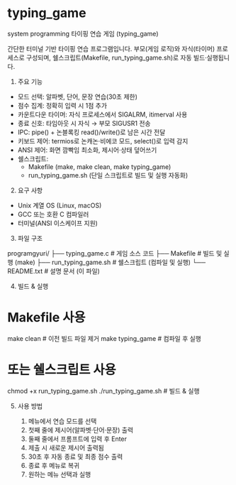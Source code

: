 # typing_game
system programming
타이핑 연습 게임 (typing_game)

간단한 터미널 기반 타이핑 연습 프로그램입니다. 부모(게임 로직)와 자식(타이머) 프로세스로 구성되며, 쉘스크립트(Makefile, run_typing_game.sh)로 자동 빌드·실행됩니다.

1. 주요 기능

* 모드 선택: 알파벳, 단어, 문장 연습(30초 제한)
* 점수 집계: 정확히 입력 시 1점 추가
* 카운트다운 타이머: 자식 프로세스에서 SIGALRM, itimerval 사용
* 종료 신호: 타임아웃 시 자식 → 부모 SIGUSR1 전송
* IPC: pipe() + 논블록킹 read()/write()로 남은 시간 전달
* 키보드 제어: termios로 논캐논·비에코 모드, select()로 입력 감지
* ANSI 제어: 화면 깜빡임 최소화, 제시어·상태 덮어쓰기
* 쉘스크립트:
  * Makefile (make, make clean, make typing_game)
  * run_typing_game.sh (단일 스크립트로 빌드 및 실행 자동화)

2. 요구 사항

* Unix 계열 OS (Linux, macOS)
* GCC 또는 호환 C 컴파일러
* 터미널(ANSI 이스케이프 지원)

3. 파일 구조

programgyuri/
├── typing_game.c          # 게임 소스 코드
├── Makefile               # 빌드 및 실행 (make)
├── run_typing_game.sh     # 쉘스크립트 (컴파일 및 실행)
└── README.txt             # 설명 문서 (이 파일)

4. 빌드 & 실행

# Makefile 사용
make clean               # 이전 빌드 파일 제거
make typing_game         # 컴파일 후 실행

# 또는 쉘스크립트 사용
chmod +x run_typing_game.sh
./run_typing_game.sh     # 빌드 & 실행


5. 사용 방법

    1. 메뉴에서 연습 모드를 선택
    2. 첫째 줄에 제시어(알파벳·단어·문장) 출력
    3. 둘째 줄에서 프롬프트에 입력 후 Enter
    4. 제출 시 새로운 제시어 출력됨
    5. 30초 후 자동 종료 및 최종 점수 출력
    6. 종료 후 메뉴로 복귀
    7. 원하는 메뉴 선택과 실행


